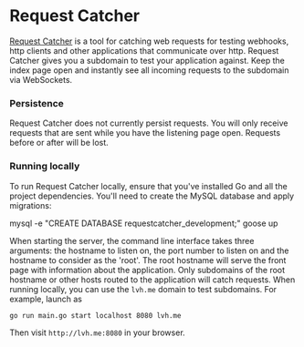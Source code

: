 Request Catcher
===============

[Request Catcher](http://requestcatcher.com) is a tool for catching web requests for testing webhooks, http clients and other applications that communicate over http. Request Catcher gives you a subdomain to test your application against. Keep the index page open and instantly see all incoming requests to the subdomain via WebSockets.

### Persistence

Request Catcher does not currently persist requests. You will only receive requests that are sent while you have the listening page open. Requests before or after will be lost.

### Running locally

To run Request Catcher locally, ensure that you've installed Go and all the project dependencies. You'll need to create the MySQL database and apply migrations:

mysql -e "CREATE DATABASE requestcatcher_development;"
goose up

When starting the server, the command line interface takes three arguments: the hostname to listen on, the port number to listen on and the hostname to consider as the 'root'. The root hostname will serve the front page with information about the application. Only subdomains of the root hostname or other hosts routed to the application will catch requests. When running locally, you can use the `lvh.me` domain to test subdomains. For example, launch as

`go run main.go start localhost 8080 lvh.me`

Then visit `http://lvh.me:8080` in your browser.

